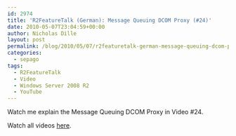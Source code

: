```yaml
---
id: 2974
title: 'R2FeatureTalk (German): Message Queuing DCOM Proxy (#24)'
date: 2010-05-07T23:04:59+00:00
author: Nicholas Dille
layout: post
permalink: /blog/2010/05/07/r2featuretalk-german-message-queuing-dcom-proxy-24/
categories:
  - sepago
tags:
  - R2FeatureTalk
  - Video
  - Windows Server 2008 R2
  - YouTube
---
```

Watch me explain the Message Queuing DCOM Proxy in Video #24.

Watch all videos [here](https://www.youtube.com/user/R2FeatureTalk).
